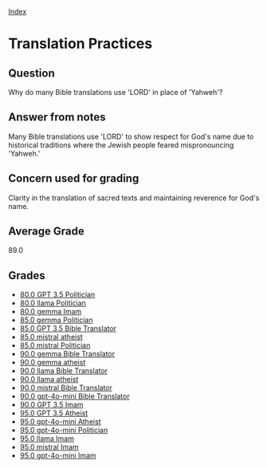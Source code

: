 
[Index](../index.md)
# Translation Practices
## Question
Why do many Bible translations use 'LORD' in place of 'Yahweh'?

## Answer from notes
Many Bible translations use 'LORD' to show respect for God's name due to historical traditions where the Jewish people feared mispronouncing 'Yahweh.'

## Concern used for grading
Clarity in the translation of sacred texts and maintaining reverence for God's name.

## Average Grade
89.0

## Grades
 * [80.0 GPT 3.5 Politician](../answers/GPT_3.5_Politician/Translation_Practices.md)
 * [80.0 llama Politician](../answers/llama_Politician/Translation_Practices.md)
 * [80.0 gemma Imam](../answers/gemma_Imam/Translation_Practices.md)
 * [85.0 gemma Politician](../answers/gemma_Politician/Translation_Practices.md)
 * [85.0 GPT 3.5 Bible Translator](../answers/GPT_3.5_Bible_Translator/Translation_Practices.md)
 * [85.0 mistral atheist](../answers/mistral_atheist/Translation_Practices.md)
 * [85.0 mistral Politician](../answers/mistral_Politician/Translation_Practices.md)
 * [90.0 gemma Bible Translator](../answers/gemma_Bible_Translator/Translation_Practices.md)
 * [90.0 gemma atheist](../answers/gemma_atheist/Translation_Practices.md)
 * [90.0 llama Bible Translator](../answers/llama_Bible_Translator/Translation_Practices.md)
 * [90.0 llama atheist](../answers/llama_atheist/Translation_Practices.md)
 * [90.0 mistral Bible Translator](../answers/mistral_Bible_Translator/Translation_Practices.md)
 * [90.0 gpt-4o-mini Bible Translator](../answers/gpt-4o-mini_Bible_Translator/Translation_Practices.md)
 * [90.0 GPT 3.5 Imam](../answers/GPT_3.5_Imam/Translation_Practices.md)
 * [95.0 GPT 3.5 Atheist](../answers/GPT_3.5_Atheist/Translation_Practices.md)
 * [95.0 gpt-4o-mini Atheist](../answers/gpt-4o-mini_Atheist/Translation_Practices.md)
 * [95.0 gpt-4o-mini Politician](../answers/gpt-4o-mini_Politician/Translation_Practices.md)
 * [95.0 llama Imam](../answers/llama_Imam/Translation_Practices.md)
 * [95.0 mistral Imam](../answers/mistral_Imam/Translation_Practices.md)
 * [95.0 gpt-4o-mini Imam](../answers/gpt-4o-mini_Imam/Translation_Practices.md)
